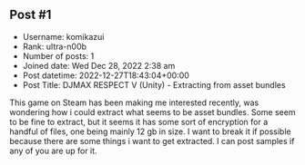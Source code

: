 ## Post #1
- Username: komikazui
- Rank: ultra-n00b
- Number of posts: 1
- Joined date: Wed Dec 28, 2022 2:38 am
- Post datetime: 2022-12-27T18:43:04+00:00
- Post Title: DJMAX RESPECT V (Unity) - Extracting from asset bundles

This game on Steam has been making me interested recently, was wondering how i could extract what seems to be asset bundles. Some seem to be fine to extract, but it seems it has some sort of encryption for a handful of files, one being mainly 12 gb in size. I want to break it if possible because there are some things i want to get extracted. I can post samples if any of you are up for it.
